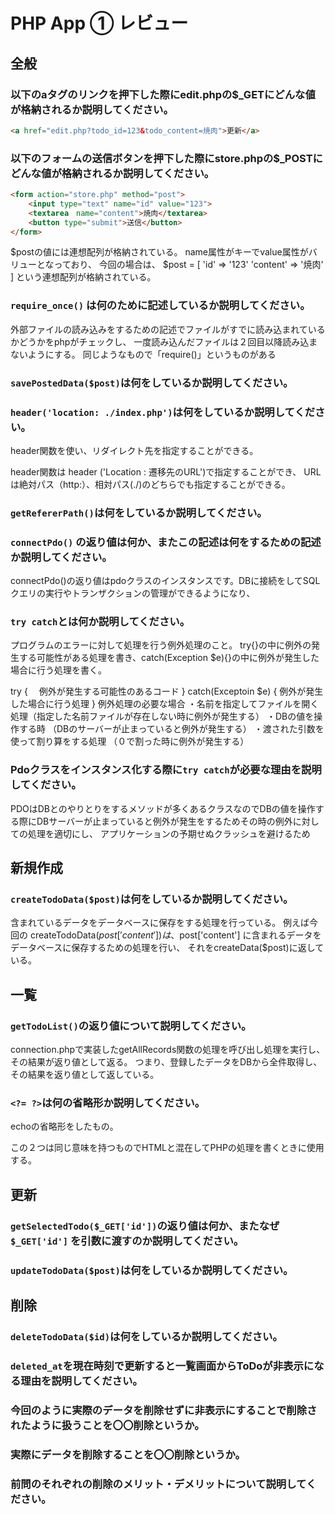 # PHP App ① レビュー

## 全般

### 以下のaタグのリンクを押下した際にedit.phpの$_GETにどんな値が格納されるか説明してください。

```html
<a href="edit.php?todo_id=123&todo_content=焼肉">更新</a>
```

### 以下のフォームの送信ボタンを押下した際にstore.phpの$_POSTにどんな値が格納されるか説明してください。

```html
<form action="store.php" method="post">
    <input type="text" name="id" value="123">
    <textarea　name="content">焼肉</textarea>
    <button type="submit">送信</button>
</form>
```

$postの値には連想配列が格納されている。
name属性がキーでvalue属性がバリューとなっており、
今回の場合は、
$post = [
  'id' => '123'
  'content' => '焼肉'
]
という連想配列が格納されている。

### `require_once()` は何のために記述しているか説明してください。
外部ファイルの読み込みをするための記述でファイルがすでに読み込まれているかどうかをphpがチェックし、
一度読み込んだファイルは２回目以降読み込まないようにする。
同じようなもので「require()」というものがある


### `savePostedData($post)`は何をしているか説明してください。


### `header('location: ./index.php')`は何をしているか説明してください。
header関数を使い、リダイレクト先を指定することができる。

header関数は 
header ('Location : 遷移先のURL')で指定することができ、
URLは絶対パス（http:）、相対パス(./)のどちらでも指定することができる。


### `getRefererPath()`は何をしているか説明してください。


### `connectPdo()` の返り値は何か、またこの記述は何をするための記述か説明してください。

connectPdo()の返り値はpdoクラスのインスタンスです。DBに接続をしてSQLクエリの実行やトランザクションの管理ができるようになり、


### `try catch`とは何か説明してください。
プログラムのエラーに対して処理を行う例外処理のこと。
try{}の中に例外の発生する可能性がある処理を書き、catch(Exception $e){}の中に例外が発生した場合に行う処理を書く。

try
{
　例外が発生する可能性のあるコード
} catch(Exceptoin $e) {
  例外が発生した場合に行う処理
}
例外処理の必要な場合
・名前を指定してファイルを開く処理（指定した名前ファイルが存在しない時に例外が発生する）
・DBの値を操作する時
（DBのサーバーが止まっていると例外が発生する）
・渡された引数を使って割り算をする処理
（０で割った時に例外が発生する）

### Pdoクラスをインスタンス化する際に`try catch`が必要な理由を説明してください。
PDOはDBとのやりとりをするメソッドが多くあるクラスなのでDBの値を操作する際にDBサーバーが止まっていると例外が発生をするためその時の例外に対しての処理を適切にし、
アプリケーションの予期せぬクラッシュを避けるため

## 新規作成

### `createTodoData($post)`は何をしているか説明してください。
含まれているデータをデータベースに保存をする処理を行っている。
例えば今回の
createTodoData($post['content']) は、$post['content'] 
に含まれるデータをデータベースに保存するための処理を行い、
それをcreateData($post)に返している。

## 一覧

### `getTodoList()`の返り値について説明してください。
connection.phpで実装したgetAllRecords関数の処理を呼び出し処理を実行し、その結果が返り値として返る。
つまり、登録したデータをDBから全件取得し、その結果を返り値として返している。


### `<?= ?>`は何の省略形か説明してください。

echoの省略形をしたもの。
<?php echo 'Hello World!';?>
<?= 'Hello World!'?>
この２つは同じ意味を持つものでHTMLと混在してPHPの処理を書くときに使用する。

## 更新

### `getSelectedTodo($_GET['id'])`の返り値は何か、またなぜ`$_GET['id']` を引数に渡すのか説明してください。



### `updateTodoData($post)`は何をしているか説明してください。



## 削除

### `deleteTodoData($id)`は何をしているか説明してください。

### `deleted_at`を現在時刻で更新すると一覧画面からToDoが非表示になる理由を説明してください。

### 今回のように実際のデータを削除せずに非表示にすることで削除されたように扱うことを〇〇削除というか。

### 実際にデータを削除することを〇〇削除というか。

### 前問のそれぞれの削除のメリット・デメリットについて説明してください。

